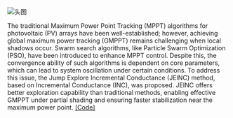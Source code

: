 <img alt="头图"  class="hero-image" src="static/research/img/MPPT-Page.png">

The traditional Maximum Power Point Tracking (MPPT) algorithms for photovoltaic (PV) arrays have been well-established; however, achieving global maximum power tracking (GMPPT) remains challenging when local shadows occur. Swarm search algorithms, like Particle Swarm Optimization (PSO), have been introduced to enhance MPPT control. Despite this, the convergence ability of such algorithms is dependent on core parameters, which can lead to system oscillation under certain conditions. To address this issue, the Jump Explore Incremental Conductance (JEINC) method, based on Incremental Conductance (INC), was proposed. JEINC offers better exploration capability than traditional methods, enabling effective GMPPT under partial shading and ensuring faster stabilization near the maximum power point. [[Code]](https://github.com/YiboDokkieWang/MPPTforPV)

